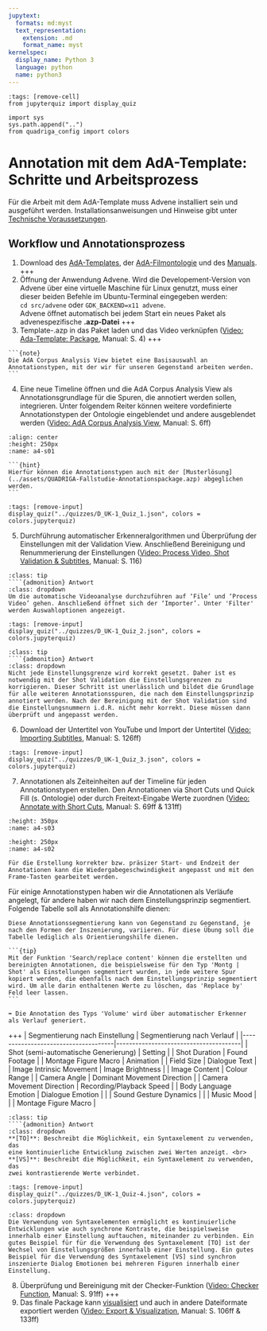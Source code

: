 ```yaml
---
jupytext:
  formats: md:myst
  text_representation:
    extension: .md
    format_name: myst
kernelspec:
  display_name: Python 3
  language: python
  name: python3
---
```

```{code-cell} ipython3
:tags: [remove-cell]
from jupyterquiz import display_quiz

import sys
sys.path.append("..")
from quadriga_config import colors
```

# Annotation mit dem AdA-Template: Schritte und Arbeitsprozess

Für die Arbeit mit dem AdA-Template muss Advene installiert sein und ausgeführt werden. Installationsanweisungen und Hinweise gibt unter [Technische Voraussetzungen](../Kapitel_I/Technische_Voraussetzungen).

## Workflow und Annotationsprozess

1.	Download des [AdA-Templates](../assets/AdA_template_07_2021.azp), der [AdA-Filmontologie](../assets/Ada_Filmontologie_Deu_23_07_2021.pdf) und des [Manuals](../assets/Manual_Advene_AdA_D_Vers1_0.pdf).
+++
2.	Öffnung der Anwendung Advene. Wird die Developement-Version von Advene über eine virtuelle Maschine für Linux genutzt, muss einer dieser beiden Befehle im Ubuntu-Terminal eingegeben werden: <br>
`cd src/advene` oder `GDK_BACKEND=x11 advene`. <br>
Advene öffnet automatisch bei jedem Start ein neues Paket als advenespezifische **.azp-Datei**
+++
3.	Template-.azp in das Paket laden und das Video verknüpfen (<a href="https://videoup.uni-potsdam.de/Panopto/Pages/Viewer.aspx?id=71ca2ea8-b7ee-492f-a9ef-b20300a665d3&start=126" target="_blank">Video: Ada-Template: Package</a>, Manual: S. 4)
+++
````{margin}
```{note}
Die AdA Corpus Analysis View bietet eine Basisauswahl an Annotationstypen, mit der wir für unseren Gegenstand arbeiten werden.
```
````
4.	Eine neue Timeline öffnen und die AdA Corpus Analysis View als Annotationsgrundlage für die Spuren, die annotiert werden sollen, integrieren. Unter folgendem Reiter können weitere vordefinierte Annotationstypen der Ontologie eingeblendet und andere ausgeblendet werden (<a href="https://videoup.uni-potsdam.de/Panopto/Pages/Viewer.aspx?id=71ca2ea8-b7ee-492f-a9ef-b20300a665d3&start=169" target="_blank">Video: AdA Corpus Analysis View</a>, Manual: S. 6ff)
```{image} ../_images/A4-S01.png
:align: center
:height: 250px
:name: a4-s01
```
````{margin}
```{hint}
Hierfür können die Annotationstypen auch mit der [Musterlösung](../assets/QUADRIGA-Fallstudie-Annotationspackage.azp) abgeglichen werden.
```
````

```{code-cell} ipython3
:tags: [remove-input]
display_quiz("../quizzes/D_UK-1_Quiz_1.json", colors = colors.jupyterquiz)
```

5.	Durchführung automatischer Erkenneralgorithmen und Überprüfung der Einstellungen mit der Validation View. Anschließend Bereinigung und Renummerierung der Einstellungen (<a href="https://videoup.uni-potsdam.de/Panopto/Pages/Viewer.aspx?id=71ca2ea8-b7ee-492f-a9ef-b20300a665d3&start=226" target="_blank">Video: Process Video, Shot Validation & Subtitles</a>, Manual: S. 116)

`````{admonition} Welche Schritte müssen vollzogen werden, damit die automatischen Erkenneralgorithmen durchgeführt werden?
:class: tip
````{admonition} Antwort
:class: dropdown
Um die automatische Videoanalyse durchzuführen auf ‘File’ und ‘Process Video’ gehen. Anschließend öffnet sich der ‘Importer’. Unter 'Filter' werden Auswahloptionen angezeigt.
`````

```{code-cell} ipython3
:tags: [remove-input]
display_quiz("../quizzes/D_UK-1_Quiz_2.json", colors = colors.jupyterquiz)
```

`````{admonition} Warum müssen die Einstellungen renummeriert werden?
:class: tip
````{admonition} Antwort
:class: dropdown
Nicht jede Einstellungsgrenze wird korrekt gesetzt. Daher ist es notwendig mit der Shot Validation die Einstellungsgrenzen zu korrigieren. Dieser Schritt ist unerlässlich und bildet die Grundlage für alle weiteren Annotationsspuren, die nach dem Einstellungsprinzip annotiert werden. Nach der Bereinigung mit der Shot Validation sind die Einstellungsnummern i.d.R. nicht mehr korrekt. Diese müssen dann überprüft und angepasst werden.
`````

6.	Download der Untertitel von YouTube und Import der Untertitel (<a href="https://videoup.uni-potsdam.de/Panopto/Pages/Viewer.aspx?id=cf912751-5223-4132-80bb-b20300a60e55&start=665" target="_blank">Video: Importing Subtitles</a>, Manual: S. 126ff)

```{code-cell} ipython3
:tags: [remove-input]
display_quiz("../quizzes/D_UK-1_Quiz_3.json", colors = colors.jupyterquiz)
```

7.	Annotationen als Zeiteinheiten auf der Timeline für jeden Annotationstypen erstellen. Den Annotationen via Short Cuts und Quick Fill (s. Ontologie) oder durch Freitext-Eingabe Werte zuordnen (<a href="https://videoup.uni-potsdam.de/Panopto/Pages/Viewer.aspx?id=71ca2ea8-b7ee-492f-a9ef-b20300a665d3&start=623" target="_blank">Video: Annotate with Short Cuts</a>, Manual: S. 69ff & 131ff)
```{image} ../_images/A4-S03.png
:height: 350px
:name: a4-s03
```
```{image} ../_images/A4-S02.png
:height: 250px
:name: a4-s02
```

```{tip}
Für die Erstellung korrekter bzw. präsizer Start- und Endzeit der Annotationen kann die Wiedergabegeschwindigkeit angepasst und mit den Frame-Tasten gearbeitet werden.
```

Für einige Annotationstypen haben wir die Annotationen als Verläufe angelegt, für andere haben wir nach dem Einstellungsprinzip segmentiert. Folgende Tabelle soll als Annotationshilfe dienen:

```{attention}
Diese Annotationssegmentierung kann von Gegenstand zu Gegenstand, je nach den Formen der Inszenierung, variieren. Für diese Übung soll die Tabelle lediglich als Orientierungshilfe dienen.
```

````{margin}
```{tip}
Mit der Funktion 'Search/replace content' können die erstellten und bereinigten Annotationen, die beispielsweise für den Typ 'Montg | Shot' als Einstellungen segmentiert wurden, in jede weitere Spur kopiert werden, die ebenfalls nach dem Einstellungsprinzip segmentiert wird. Um alle darin enthaltenen Werte zu löschen, das 'Replace by' Feld leer lassen.
```
````

````{margin}
➡️ Die Annotation des Typs 'Volume' wird über automatischer Erkenner als Verlauf generiert.
````

+++
| Segmentierung nach Einstellung      | Segmentierung nach Verlauf            |
|-------------------------------------|---------------------------------------|
| Shot (semi-automatische Generierung) | Setting                              |
| Shot Duration                        | Found Footage                        |
| Montage Figure Macro                 | Animation                            |
| Field Size                           | Dialogue Text                        |
| Image Intrinsic Movement             | Image Brightness                     |
| Image Content                        | Colour Range                         |
| Camera Angle                         | Dominant Movement Direction          |
| Camera Movement Direction            | Recording/Playback Speed             |
| Body Language Emotion                | Dialogue Emotion                     |
|                                      | Sound Gesture Dynamics               |
|                                      | Music Mood                           |
|                                      | Montage Figure Macro                 |


`````{admonition} Für einige Annotationstypen können Syntaxelemente verwendet werden. Was beschreiben die Werte **[TO]** sowie **[VS]** jeweils?
:class: tip
````{admonition} Antwort
:class: dropdown
**[TO]**: Beschreibt die Möglichkeit, ein Syntaxelement zu verwenden, das
eine kontinuierliche Entwicklung zwischen zwei Werten anzeigt. <br>
**[VS]**: Beschreibt die Möglichkeit, ein Syntaxelement zu verwenden, das
zwei kontrastierende Werte verbindet.
`````

```{code-cell} ipython3
:tags: [remove-input]
display_quiz("../quizzes/D_UK-1_Quiz-4.json", colors = colors.jupyterquiz)
```

```{admonition} Antwort
:class: dropdown
Die Verwendung von Syntaxelementen ermöglicht es kontinuierliche Entwicklungen wie auch synchrone Kontraste, die beispielsweise innerhalb einer Einstellung auftauchen, miteinander zu verbinden. Ein gutes Beispiel für für die Verwendung des Syntaxelement [TO] ist der Wechsel von Einstellungsgrößen innerhalb einer Einstellung. Ein gutes Beispiel für die Verwendung des Syntaxelement [VS] sind synchron inszenierte Dialog Emotionen bei mehreren Figuren innerhalb einer Einstellung.
```

8.	Überprüfung und Bereinigung mit der Checker-Funktion (<a href="https://videoup.uni-potsdam.de/Panopto/Pages/Viewer.aspx?id=71ca2ea8-b7ee-492f-a9ef-b20300a665d3&start=698" target="_blank">Video: Checker Function</a>, Manual: S. 91ff)
+++
9.	Das finale Package kann [visualisiert](Aufgabe_D) und auch in andere Dateiformate exportiert werden (<a href="https://videoup.uni-potsdam.de/Panopto/Pages/Viewer.aspx?id=cf912751-5223-4132-80bb-b20300a60e55&start=1172" target="_blank">Video: Export & Visualization</a>, Manual: S. 106ff & 133ff)







